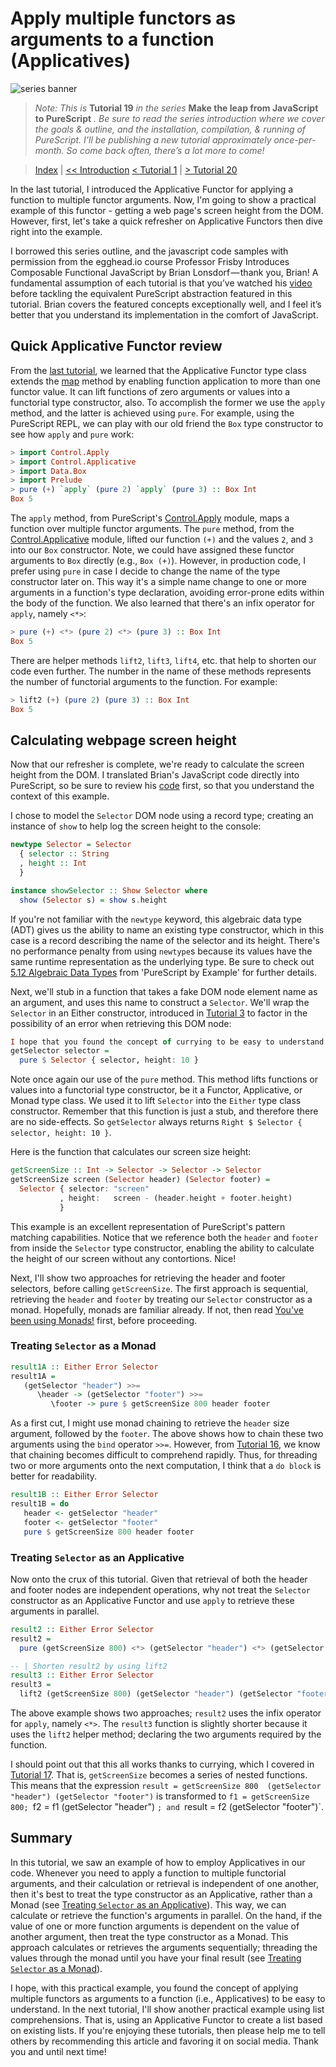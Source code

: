 # Apply multiple functors as arguments to a function (Applicatives)

![series banner](../resources/glitched-abstract.jpg)

> *Note: This is* **Tutorial 19** *in the series* **Make the leap from JavaScript to PureScript** *. Be sure*
> *to read the series introduction where we cover the goals & outline, and the installation,*
> *compilation, & running of PureScript. I’ll be publishing a new tutorial approximately*
> *once-per-month. So come back often, there’s a lot more to come!*

> [Index](https://github.com/adkelley/javascript-to-purescript/tree/master/md) | [<< Introduction](https://github.com/adkelley/javascript-to-purescript) [< Tutorial 1](https://github.com/adkelley/javascript-to-purescript/tree/master/tut18) | [> Tutorial 20](https://github.com/adkelley/javascript-to-purescript/tree/master/tut20)

In the last tutorial, I introduced the Applicative Functor for applying a function to multiple functor arguments.  Now, I'm going to show a practical example of this functor - getting a web page's screen height from the DOM.  However, first, let's take a quick refresher on Applicative Functors then dive right into the example. 

I borrowed this series outline, and the javascript code samples with permission from the egghead.io course Professor Frisby Introduces Composable Functional JavaScript by Brian Lonsdorf — thank you, Brian! A fundamental assumption of each tutorial is that you’ve watched his [video](https://egghead.io/lessons/javascript-applying-applicatives-exhibit-a) before tackling the equivalent PureScript abstraction featured in this tutorial. Brian covers the featured concepts exceptionally well, and I feel it’s better that you understand its implementation in the comfort of JavaScript.

## Quick Applicative Functor review
From the [last tutorial](https://github.com/adkelley/javascript-to-purescript/tree/master/tut18), we learned that the Applicative Functor type class extends the [map](https://pursuit.purescript.org/packages/purescript-prelude/4.1.0/docs/Data.Functor) method by enabling function application to more than one functor value. It can lift functions of zero arguments or values into a functorial type constructor, also. To accomplish the former we use the `apply` method, and the latter is achieved using `pure`.  For example, using the PureScript REPL, we can play with our old friend the `Box` type constructor to see how `apply` and `pure` work:

```haskell
> import Control.Apply
> import Control.Applicative
> import Data.Box
> import Prelude
> pure (+) `apply` (pure 2) `apply` (pure 3) :: Box Int
Box 5
```
The `apply` method, from PureScript's [Control.Apply](https://pursuit.purescript.org/packages/purescript-prelude/4.1.0/docs/Control.Apply) module, maps a function over multiple functor arguments.  The `pure` method, from the [Control.Applicative](https://pursuit.purescript.org/packages/purescript-prelude/4.1.0/docs/Control.Applicative) module, lifted our function `(+)` and the values `2`, and `3` into our `Box` constructor.  Note, we could have assigned these functor arguments to `Box` directly (e.g., `Box (+)`).  However, in production code, I prefer using `pure` in case I decide to change the name of the type constructor later on.  This way it's a simple name change to one or more arguments in a function's type declaration, avoiding error-prone edits within the body of the function.  We also learned that there's an infix operator for `apply`, namely `<*>`:

```haskell
> pure (+) <*> (pure 2) <*> (pure 3) :: Box Int
Box 5
```
There are helper methods `lift2`, `lift3`, `lift4`, etc. that help to shorten our code even further.  The number in the name of these methods represents the number of functorial arguments to the function. For example:

```haskell
> lift2 (+) (pure 2) (pure 3) :: Box Int
Box 5
```
## Calculating webpage screen height
Now that our refresher is complete, we're ready to calculate the screen height from the DOM.   I translated Brian's JavaScript code directly into PureScript, so be sure to review his [code](https://egghead.io/lessons/javascript-applying-applicatives-exhibit-a) first, so that you understand the context of this example.

I chose to model the `Selector` DOM node using a record type; creating an instance of `show` to help log the screen height to the console:

```haskell
newtype Selector = Selector
  { selector :: String
  , height :: Int
  }

instance showSelector :: Show Selector where
  show (Selector s) = show s.height
```
If you're not familiar with the `newtype` keyword, this algebraic data type (ADT) gives us the ability to name an existing type constructor, which in this case is a record describing the name of the selector and its height.  There's no performance penalty from using `newtype`s because its values have the same runtime representation as the underlying type.  Be sure to check out [5.12 Algebraic Data Types](https://leanpub.com/purescript/read#leanpub-auto-algebraic-data-types) from 'PureScript by Example' for further details.

Next, we'll stub in a function that takes a fake DOM node element name as an argument, and uses this name to construct a `Selector`.  We'll wrap the `Selector` in an Either constructor, introduced in [Tutorial 3](https://github.com/adkelley/javascript-to-purescript/tree/master/tut03) to factor in the possibility of an error when retrieving this DOM node:

```haskell
I hope that you found the concept of currying to be easy to understand. In the next tutorial, we’ll expand on our knowledge of functors by introducing applicative functors, which are described by the Applicative type class. Applicative functors have many use cases, including form validation. If you are enjoying these tutorials, then please help me to tell others by recommending this article and favoring it on social media. Thank you and until next time!getSelector :: String -> Either Error Selector
getSelector selector =
  pure $ Selector { selector, height: 10 }
```
Note once again our use of the `pure` method.   This method lifts functions or values into a functorial type constructor, be it a Functor, Applicative, or Monad type class. We used it to lift `Selector` into the `Either` type class constructor.  Remember that this function is just a stub, and therefore there are no side-effects.  So `getSelector`  always returns `Right $ Selector { selector, height: 10 }`.

Here is the function that calculates our screen size height:

```haskell
getScreenSize :: Int -> Selector -> Selector -> Selector
getScreenSize screen (Selector header) (Selector footer) =
  Selector { selector: "screen"
           , height:   screen - (header.height + footer.height)
           }
```

This example is an excellent representation of PureScript's pattern matching capabilities.  Notice that we reference both the `header` and `footer` from inside the `Selector` type constructor, enabling the ability to calculate the height of our screen without any contortions. Nice!

Next, I'll show two approaches for retrieving the header and footer selectors, before calling `getScreenSize`.  The first approach is sequential, retrieving the `header` and `footer` by treating our `Selector` constructor as a monad. Hopefully, monads are familiar already.  If not, then read [You've been using Monads!](https://github.com/adkelley/javascript-to-purescript/tree/master/tut16) first, before proceeding.

### Treating `Selector` as a Monad

```haskell
result1A :: Either Error Selector
result1A =
   (getSelector "header") >>=
      \header -> (getSelector "footer") >>=
         \footer -> pure $ getScreenSize 800 header footer
```

As a first cut, I might use monad chaining to retrieve the `header` size argument, followed by the `footer`.  The above shows how to chain these two arguments using the `bind` operator `>>=`.  However, from [Tutorial 16](https://github.com/adkelley/javascript-to-purescript/tree/master/tut16), we know that chaining becomes difficult to comprehend rapidly. Thus, for threading two or more arguments onto the next computation, I think that a `do block` is better for readability.

```haskell
result1B :: Either Error Selector
result1B = do
   header <- getSelector "header"
   footer <- getSelector "footer"
   pure $ getScreenSize 800 header footer
```

### Treating `Selector` as an Applicative

Now onto the crux of this tutorial.  Given that retrieval of both the header and footer nodes are independent operations, why not treat the `Selector` constructor as an Applicative Functor and use `apply` to retrieve these arguments in parallel.

```haskell
result2 :: Either Error Selector
result2 =
  pure (getScreenSize 800) <*> (getSelector "header") <*> (getSelector "footer")

-- | Shorten result2 by using lift2
result3 :: Either Error Selector
result3 = 
  lift2 (getScreenSize 800) (getSelector "header") (getSelector "footer")
```

The above example shows two approaches; `result2` uses the infix operator for `apply`, namely `<*>`.  The `result3` function is slightly shorter because it uses the `lift2` helper method; declaring the two arguments required by the function.

I should point out that this all works thanks to currying, which I covered in [Tutorial 17](https://github.com/adkelley/javascript-to-purescript/tree/master/tut03).  That is, `getScreenSize` becomes a series of nested functions.  This means that the expression `result = getScreenSize 800  (getSelector "header") (getSelector "footer")` is transformed to `f1 = getScreenSize 800; `f2 = f1 (getSelector "header") `; and `result = f2 (getSelector "footer")`.

## Summary
In this tutorial, we saw an example of how to employ Applicatives in our code. Whenever you need to apply a function to multiple functorial arguments, and their calculation or retrieval is independent of one another, then it's best to treat the type constructor as an Applicative, rather than a Monad (see [Treating `Selector` as an Applicative](#treating-selector-as-an-applicative)).  This way, we can calculate or retrieve the function's arguments in parallel.  On the hand, if the value of one or more function arguments is dependent on the value of another argument, then treat the type constructor as a Monad.  This approach calculates or retrieves the arguments sequentially; threading the values through the monad until you have your final result (see [Treating `Selector` as a Monad](#treating-selector-as-a-monad)).

I hope, with this practical example, you found the concept of applying multiple functors as arguments to a function (i.e., Applicatives) to be easy to understand. In the next tutorial, I'll show another practical example using list comprehensions. That is, using an Applicative Functor to create a list based on existing lists.  If you're enjoying these tutorials, then please help me to tell others by recommending this article and favoring it on social media. Thank you and until next time!
